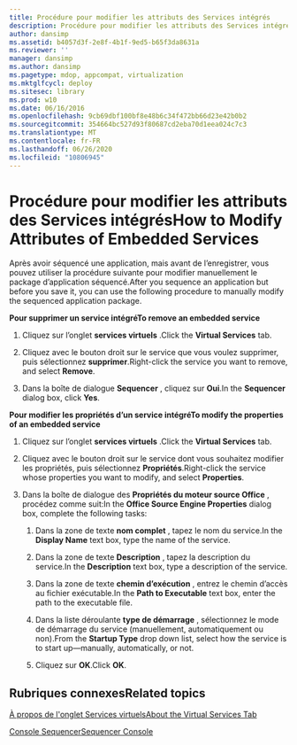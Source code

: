 ```yaml
---
title: Procédure pour modifier les attributs des Services intégrés
description: Procédure pour modifier les attributs des Services intégrés
author: dansimp
ms.assetid: b4057d3f-2e8f-4b1f-9ed5-b65f3da8631a
ms.reviewer: ''
manager: dansimp
ms.author: dansimp
ms.pagetype: mdop, appcompat, virtualization
ms.mktglfcycl: deploy
ms.sitesec: library
ms.prod: w10
ms.date: 06/16/2016
ms.openlocfilehash: 9cb69dbf100bf8e48b6c34f472bb66d23e42b0b2
ms.sourcegitcommit: 354664bc527d93f80687cd2eba70d1eea024c7c3
ms.translationtype: MT
ms.contentlocale: fr-FR
ms.lasthandoff: 06/26/2020
ms.locfileid: "10806945"
---
```

# <span data-ttu-id="5c85c-103">Procédure pour modifier les attributs des Services intégrés</span><span class="sxs-lookup"><span data-stu-id="5c85c-103">How to Modify Attributes of Embedded Services</span></span>


<span data-ttu-id="5c85c-104">Après avoir séquencé une application, mais avant de l’enregistrer, vous pouvez utiliser la procédure suivante pour modifier manuellement le package d’application séquencé.</span><span class="sxs-lookup"><span data-stu-id="5c85c-104">After you sequence an application but before you save it, you can use the following procedure to manually modify the sequenced application package.</span></span>

**<span data-ttu-id="5c85c-105">Pour supprimer un service intégré</span><span class="sxs-lookup"><span data-stu-id="5c85c-105">To remove an embedded service</span></span>**

1.  <span data-ttu-id="5c85c-106">Cliquez sur l’onglet **services virtuels** .</span><span class="sxs-lookup"><span data-stu-id="5c85c-106">Click the **Virtual Services** tab.</span></span>

2.  <span data-ttu-id="5c85c-107">Cliquez avec le bouton droit sur le service que vous voulez supprimer, puis sélectionnez **supprimer**.</span><span class="sxs-lookup"><span data-stu-id="5c85c-107">Right-click the service you want to remove, and select **Remove**.</span></span>

3.  <span data-ttu-id="5c85c-108">Dans la boîte de dialogue **Sequencer** , cliquez sur **Oui**.</span><span class="sxs-lookup"><span data-stu-id="5c85c-108">In the **Sequencer** dialog box, click **Yes**.</span></span>

**<span data-ttu-id="5c85c-109">Pour modifier les propriétés d’un service intégré</span><span class="sxs-lookup"><span data-stu-id="5c85c-109">To modify the properties of an embedded service</span></span>**

1.  <span data-ttu-id="5c85c-110">Cliquez sur l’onglet **services virtuels** .</span><span class="sxs-lookup"><span data-stu-id="5c85c-110">Click the **Virtual Services** tab.</span></span>

2.  <span data-ttu-id="5c85c-111">Cliquez avec le bouton droit sur le service dont vous souhaitez modifier les propriétés, puis sélectionnez **Propriétés**.</span><span class="sxs-lookup"><span data-stu-id="5c85c-111">Right-click the service whose properties you want to modify, and select **Properties**.</span></span>

3.  <span data-ttu-id="5c85c-112">Dans la boîte de dialogue des **Propriétés du moteur source Office** , procédez comme suit:</span><span class="sxs-lookup"><span data-stu-id="5c85c-112">In the **Office Source Engine Properties** dialog box, complete the following tasks:</span></span>

    1.  <span data-ttu-id="5c85c-113">Dans la zone de texte **nom complet** , tapez le nom du service.</span><span class="sxs-lookup"><span data-stu-id="5c85c-113">In the **Display Name** text box, type the name of the service.</span></span>

    2.  <span data-ttu-id="5c85c-114">Dans la zone de texte **Description** , tapez la description du service.</span><span class="sxs-lookup"><span data-stu-id="5c85c-114">In the **Description** text box, type a description of the service.</span></span>

    3.  <span data-ttu-id="5c85c-115">Dans la zone de texte **chemin d’exécution** , entrez le chemin d’accès au fichier exécutable.</span><span class="sxs-lookup"><span data-stu-id="5c85c-115">In the **Path to Executable** text box, enter the path to the executable file.</span></span>

    4.  <span data-ttu-id="5c85c-116">Dans la liste déroulante **type de démarrage** , sélectionnez le mode de démarrage du service (manuellement, automatiquement ou non).</span><span class="sxs-lookup"><span data-stu-id="5c85c-116">From the **Startup Type** drop down list, select how the service is to start up—manually, automatically, or not.</span></span>

    5.  <span data-ttu-id="5c85c-117">Cliquez sur **OK**.</span><span class="sxs-lookup"><span data-stu-id="5c85c-117">Click **OK**.</span></span>

## <span data-ttu-id="5c85c-118">Rubriques connexes</span><span class="sxs-lookup"><span data-stu-id="5c85c-118">Related topics</span></span>


[<span data-ttu-id="5c85c-119">À propos de l'onglet Services virtuels</span><span class="sxs-lookup"><span data-stu-id="5c85c-119">About the Virtual Services Tab</span></span>](about-the-virtual-services-tab.md)

[<span data-ttu-id="5c85c-120">Console Sequencer</span><span class="sxs-lookup"><span data-stu-id="5c85c-120">Sequencer Console</span></span>](sequencer-console.md)

 

 





